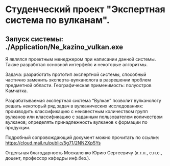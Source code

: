 # Студенческий проект "Экспертная система по вулканам".

## Запуск системы: ./Application/Ne_kazino_vulkan.exe

Я являлся проектным менеджером при написании данной системы. Также разработал основной интерфейс и некоторые алгоритмы.

Задача: разработать прототип экспертной системы, способный частично заменить эксперта-вулканолога в разрешении проблем предметной области. Географическая применимость: полуостров Камчатка.

Разрабатываемая экспертная система “Вулкан” позволит вулканологу решать некоторый ряд задач в вулканических исследованиях: производить классификацию с неизвестным количеством групп вулканов или классификацию с заданным пользователем количеством вулканов; определять принадлежность вулканов к формации по продукции.

Подробный сопровождающий документ можно прочитать по ссылке: https://cloud.mail.ru/public/5g71/2NN2Xp5Ys

Отдельная благодарность Москаленко Юрию Сергеевичу (к.т.н., с.н.с., доцент, профессор кафедры инф.без.).
